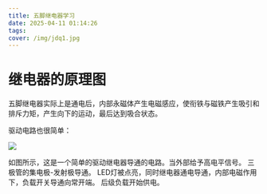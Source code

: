 ```yaml
---
title: 五脚继电器学习
date: 2025-04-11 01:14:26
tags:
cover: /img/jdq1.jpg
---
```


# 继电器的原理图

五脚继电器实际上是通电后，内部永磁体产生电磁感应，使衔铁与磁铁产生吸引和排斥力矩，产生向下的运动，最后达到吸合状态。

驱动电路也很简单：

![](/img/JDQ.png)

如图所示，这是一个简单的驱动继电器导通的电路。当外部给予高电平信号。
三极管的集电极-发射极导通。
LED灯被点亮，同时继电器通电导通，内部电磁作用下，负载开关导通向常开端。
后级负载开始供电。
